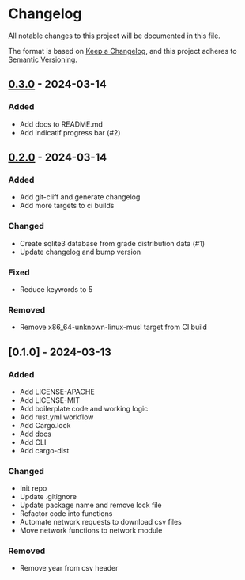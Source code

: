 # Changelog

All notable changes to this project will be documented in this file.

The format is based on [Keep a Changelog](https://keepachangelog.com/en/1.0.0/),
and this project adheres to [Semantic Versioning](https://semver.org/spec/v2.0.0.html).

## [0.3.0] - 2024-03-14

### Added

- Add docs to README.md
- Add indicatif progress bar (#2)

## [0.2.0] - 2024-03-14

### Added

- Add git-cliff and generate changelog
- Add more targets to ci builds

### Changed

- Create sqlite3 database from grade distribution data (#1)
- Update changelog and bump version

### Fixed

- Reduce keywords to 5

### Removed

- Remove x86_64-unknown-linux-musl target from CI build

## [0.1.0] - 2024-03-13

### Added

- Add LICENSE-APACHE
- Add LICENSE-MIT
- Add boilerplate code and working logic
- Add rust.yml workflow
- Add Cargo.lock
- Add docs
- Add CLI
- Add cargo-dist

### Changed

- Init repo
- Update .gitignore
- Update package name and remove lock file
- Refactor code into functions
- Automate network requests to download csv files
- Move network functions to network module

### Removed

- Remove year from csv header

[0.3.0]: https://github.com/doprz/UT_Grade_Parser/compare/v0.2.0..0.3.0
[0.2.0]: https://github.com/doprz/UT_Grade_Parser/compare/v0.1.0..v0.2.0

<!-- generated by git-cliff -->
